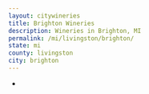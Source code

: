 ```yaml
---
layout: citywineries
title: Brighton Wineries
description: Wineries in Brighton, MI
permalink: /mi/livingston/brighton/
state: mi
county: livingston
city: brighton
---
```

-
